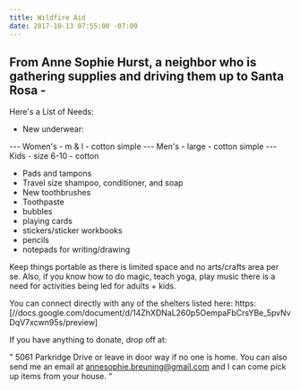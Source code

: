 ```yaml
---
title: Wildfire Aid
date: 2017-10-13 07:55:00 -07:00
---
```


## From Anne Sophie Hurst, a neighbor who is gathering supplies and driving them up to Santa Rosa - 

Here's a List of Needs:

- New underwear:

--- Women's - m & l - cotton simple
--- Men's - large - cotton simple
--- Kids - size 6-10 - cotton
- Pads and tampons
- Travel size shampoo, conditioner, and soap
- New toothbrushes
- Toothpaste
- bubbles
- playing cards
- stickers/sticker workbooks
- pencils
- notepads for writing/drawing

Keep things portable as there is limited space and no arts/crafts area per se. Also, if you know how to do magic, teach yoga, play music there is a need for activities being led for adults + kids. 

You can connect directly with any of the shelters listed here: https:[//docs.google.com/document/d/14ZhXDNaL260p5OempaFbCrsYBe_5pvNvDqV7xcwn95s/preview]
 

If you have anything to donate, drop off at:

"   5061 Parkridge Drive or leave in door way if no one is home. You can also send me an email at annesophie.breuning@gmail.com and I can come pick up items from your house.   "